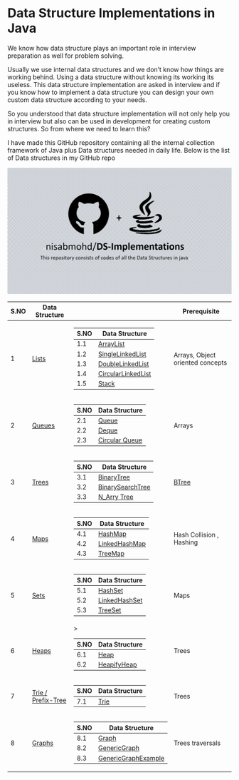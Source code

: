# Data Structure Implementations in Java
 We know how data structure plays an important role in interview preparation as well for problem solving.

Usually we use internal data structures and we don’t know how things are working behind. Using a data structure without knowing its working its useless. This data structure implementation are asked in interview and if you know how to implement a data structure you can design your own custom data structure according to your needs.

So you understood that data structure implementation will not only help you in interview but also can be used in development for creating custom structures. So from where we need to learn this?

I have made this GitHub repository containing all the internal collection framework of Java plus Data structures needed in daily life. Below is the list of Data structures in my GitHub repo 

<img src="image.png" />


<table align="center">  <thead> <tr>  <th>S.NO</th>  <th>Data Structure     </th><th>      </th><th>Prerequisite     </th>  </tr>  </thead>  <tbody>

<tr>  <td>1</td>  <td><a href="https://github.com/nisabmohd/DS-Implementations/tree/master/src/Lists">Lists</a></td> <td><table>  <thead>  <tr>  <th>S.NO</th>  <th>Data Structure     </th>  </tr>  </thead>  <tbody>  <tr>  <td>1.1</td>  <td><a href="https://github.com/nisabmohd/DS-Implementations/blob/master/src/Lists/ArrayListCustom.java">ArrayList</a></td> </tr><tr>  <td>1.2</td>  <td><a href="https://github.com/nisabmohd/DS-Implementations/blob/master/src/Lists/SingleLinkedList.java">SingleLinkedList</a></td> </tr><tr>  <td>1.3</td>  <td><a href="https://github.com/nisabmohd/DS-Implementations/blob/master/src/Lists/DoubleLinkedList.java">DoubleLinkedList</a></td> </tr>  <tr>  <td>1.4</td>  <td><a href="https://github.com/nisabmohd/DS-Implementations/blob/master/src/Lists/CircularLinkedLIst.java">CircularLinkedList</a></td>   </tr>  <tr>  <td>1.5</td>  <td><a href="https://github.com/nisabmohd/DS-Implementations/blob/master/src/Lists/StackCustom.java">Stack</a></td>    </tr>  </tbody>  </table>   </td><td>Arrays, Object oriented concepts</td></tr><tr> 

<td>2</td>  <td><a href="https://github.com/nisabmohd/DS-Implementations/tree/master/src/Queues">Queues</a><td>
<table>  <thead>  <tr>  <th>S.NO</th>  <th>Data Structure     </th>  </tr>  </thead>  <tbody>  <tr>  <td>2.1</td>  <td><a href="https://github.com/nisabmohd/DS-Implementations/blob/master/src/Queues/QueueCustom.java">Queue</a></td> <tr>  <td>2.2</td>  <td><a href="https://github.com/nisabmohd/DS-Implementations/blob/master/src/Queues/DequeCustom.java">Deque</a></td>   </tr>  <tr>  <td>2.3</td>  <td><a href="https://github.com/nisabmohd/DS-Implementations/blob/master/src/Queues/CircularQueue.java">Circular Queue</a></td>    </tr>  </tbody>  </table>   </td><td>Arrays</td>
</tr>

<tr>  <td>3</td>  <td><a href="https://github.com/nisabmohd/DS-Implementations/tree/master/src/Trees">Trees</a><td>
<table>  <thead>  <tr>  <th>S.NO</th>  <th>Data Structure     </th>  </tr>  </thead>  <tbody>  <tr>  <td>3.1</td>  <td><a href="https://github.com/nisabmohd/DS-Implementations/blob/master/src/Trees/BinaryTree.java">BinaryTree</a></td> </tr><tr>  <td>3.2</td>  <td><a href="https://github.com/nisabmohd/Data-Structures/blob/master/src/Trees/BinarySearchTree.java">BinarySearchTree</a></td> </tr><tr>  <td>3.3</td>  <td><a href="https://github.com/nisabmohd/DS-Implementations/blob/master/src/Trees/N_ary.java">N_Arry Tree</a></td> </tr>  </tbody>  </table>   </td><td><a href="https://github.com/nisabmohd/Data-Structures/blob/master/src/Trees/BTree.java">BTree</a></td> </tr>

<tr>  <td>4</td>  <td><a href="https://github.com/nisabmohd/DS-Implementations/tree/master/src/Maps">Maps</a></td><td>
<table>  <thead>  <tr>  <th>S.NO</th>  <th>Data Structure     </th>  </tr>  </thead>  <tbody>  <tr>  <td>4.1</td>  <td><a href="https://github.com/nisabmohd/DS-Implementations/blob/master/src/Maps/HashMapCustom.java">HashMap</a></td> </tr><tr>  <td>4.2</td>  <td><a href="https://github.com/nisabmohd/DS-Implementations/blob/master/src/Maps/LinkedHashMapCustom.java">LinkedHashMap</a></td> </tr><tr>  <td>4.3</td>  <td><a href="https://github.com/nisabmohd/DS-Implementations/blob/master/src/Maps/TreeMapCustom.java">TreeMap</a></td> </tr>   </tbody>  </table>   </td><td> Hash Collision , Hashing</td>   </tr> 

<tr>  <td>5</td>  <td><a href="https://github.com/nisabmohd/DS-Implementations/tree/master/src/Sets">Sets</a></td><td>
<table>  <thead>  <tr>  <th>S.NO</th>  <th>Data Structure     </th>  </tr>  </thead>  <tbody>  <tr>  <td>5.1</td>  <td><a href="https://github.com/nisabmohd/DS-Implementations/blob/master/src/Sets/HashSetCustom.java">HashSet</a></td> </tr><tr>  <td>5.2</td>  <td><a href="https://github.com/nisabmohd/DS-Implementations/blob/master/src/Sets/LinkedHashSetCustom.java">LinkedHashSet</a></td> </tr><tr>  <td>5.3</td>  <td><a href="https://github.com/nisabmohd/DS-Implementations/blob/master/src/Sets/TreeSetCustom.java">TreeSet</a></td> </tr>   </tbody>  </table>   </td><td> Maps</td>   </tr> 

<tr>  <td>6</td>  <td><a href="https://github.com/nisabmohd/DS-Implementations/tree/master/src/Heaps"> Heaps</a></td>
<td>
<table><thead><tr><th>S.NO</th>  <th>Data Structure     </th>  </tr>  </thead>  <tbody>  <tr>  <td>6.1</td>  <td><a href="https://github.com/nisabmohd/Data-Structures/blob/master/src/Heaps/Heap.java">Heap</a></td> </tr>><tr>  <td>6.2</td>  <td><a href="https://github.com/nisabmohd/DS-Implementations/blob/master/src/Heaps/HeapUsingHeapify.java">HeapifyHeap</a>
</td>
</tr></tbody>  </table>   </td><td>Trees</td>   </tr> 

<tr>  <td>7</td>  <td><a href="https://github.com/nisabmohd/DS-Implementations/tree/master/src/Trie">Trie / Prefix-Tree</a><td>
<table>  <thead>  <tr>  <th>S.NO</th>  <th>Data Structure     </th>  </tr>  </thead>  <tbody>  <tr>  <td>7.1</td>  <td><a href="https://github.com/nisabmohd/DS-Implementations/blob/master/src/Trie/Trie.java">Trie</a></td>      </tr>  </tbody>  </table>   </td><td>
Trees</td>    </tr>

<tr>  <td>8</td>  <td><a href="https://github.com/nisabmohd/DS-Implementations/tree/master/src/Graphs">Graphs</a><td>
<table>  <thead>  <tr>  <th>S.NO</th>  <th>Data Structure     </th>  </tr>  </thead>  <tbody>  <tr>  <td>8.1</td>  <td><a href="https://github.com/nisabmohd/DS-Implementations/blob/master/src/Graphs/Graph.java">Graph</a></td> </tr><tr>  <td>8.2</td>  <td><a href="https://github.com/nisabmohd/Data-Structures/blob/master/src/Graphs/GraphGeneric.java">GenericGraph</a></td> </tr><tr>  <td>8.3</td>  <td><a href="https://github.com/nisabmohd/Data-Structures/blob/master/src/Graphs/GraphGenericExample.java">GenericGraphExample</a></td> </tr>  </tbody>  </table>   </td><td>
Trees traversals </td>  </tr>
</tbody>  </table>







